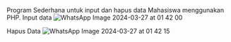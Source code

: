 Program Sederhana untuk input dan hapus data Mahasiswa menggunakan PHP.
Input data 
![WhatsApp Image 2024-03-27 at 01 42 00](https://github.com/mdimasfirmansyah/Test-PHP/assets/57607971/9fdf7528-8726-4e70-9173-7ab20a6b401f)

Hapus Data
![WhatsApp Image 2024-03-27 at 01 42 15](https://github.com/mdimasfirmansyah/Test-PHP/assets/57607971/f1ec6a13-3dde-4573-8e1c-8c2d849d98be)

